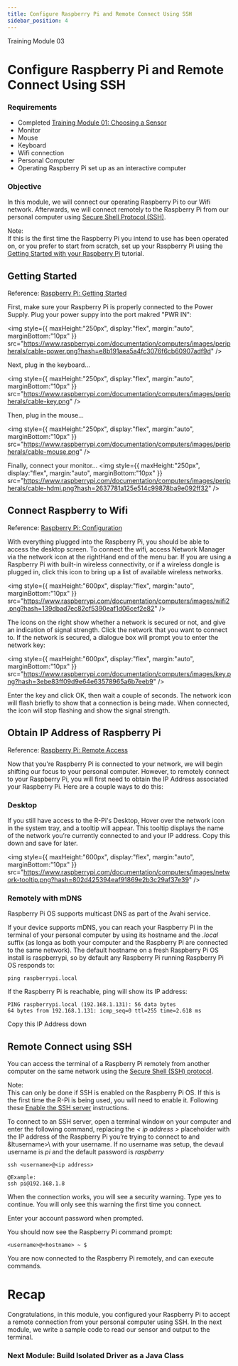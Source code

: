 ```yaml
---
title: Configure Raspberry Pi and Remote Connect Using SSH
sidebar_position: 4
---
```



<div style={{ color:"#039dfc", fontWeight:"bold" }} >Training Module 03</div>

# Configure Raspberry Pi and Remote Connect Using SSH
### Requirements
- Completed [Training Module 01: Choosing a Sensor](01_Choosing_A_Sensor.md)
- Monitor
- Mouse
- Keyboard
- Wifi connection
- Personal Computer
- Operating Raspberry Pi set up as an interactive computer

### Objective
In this module, we will connect our operating Raspberry Pi to our Wifi network. Afterwards, we will connect remotely to the Raspberry Pi from our personal computer using <a href="https://en.wikipedia.org/wiki/Secure_Shell">Secure Shell Protocol (SSH)</a>. 
<div style={{ width:"100%", backgroundColor:"#ccedd5", padding:"5px", borderRadius:"5px", color:"#40694b", marginLeft:"10px" }}>
   <div style={{ fontWeight:"bold" }}>Note:</div>
   <div>If this is the first time the Raspberry Pi you intend to use has been operated on, or you prefer to start from scratch, set up your Raspberry Pi using the <a href="https://www.raspberrypi.com/documentation/computers/getting-started.html">Getting Started with your Raspberry Pi</a> tutorial.</div>
</div>

## Getting Started
<div style={{ fontStyle:"italic",  fontSize:"10px", marginBottom:"10px" }} >Reference: <a href="https://www.raspberrypi.com/documentation/computers/getting-started.html#power-supply">Raspberry Pi: Getting Started</a></div>

First, make sure your Raspberry Pi is properly connected to the Power Supply. Plug your power suppy into the port makred "PWR IN":

<img style={{ maxHeight:"250px", display:"flex", margin:"auto", marginBottom:"10px" }} src="https://www.raspberrypi.com/documentation/computers/images/peripherals/cable-power.png?hash=e8b191aea5a4fc3076f6cb60907adf9d" />

Next, plug in the keyboard...

<img style={{ maxHeight:"250px", display:"flex", margin:"auto", marginBottom:"10px" }} src="https://www.raspberrypi.com/documentation/computers/images/peripherals/cable-key.png" />

Then, plug in the mouse...

<img style={{ maxHeight:"250px", display:"flex", margin:"auto", marginBottom:"10px" }} src="https://www.raspberrypi.com/documentation/computers/images/peripherals/cable-mouse.png" />

Finally, connect your monitor...
<img style={{ maxHeight:"250px", display:"flex", margin:"auto", marginBottom:"10px" }} src="https://www.raspberrypi.com/documentation/computers/images/peripherals/cable-hdmi.png?hash=2637781a125e514c99878ba9e092ff32" />


## Connect Raspberry to Wifi
<div style={{ fontStyle:"italic",  fontSize:"10px", marginBottom:"10px" }} >Reference: <a href="https://www.raspberrypi.com/documentation/computers/configuration.html">Raspberry Pi: Configuration</a></div>

With everything plugged into the Raspberry Pi, you should be able to access the desktop screen. To connect the wifi, access Network Manager via the network icon at the rightHand end of the menu bar. If you are using a Raspberry Pi with built-in wireless connectivity, or if a wireless dongle is plugged in, click this icon to bring up a list of available wireless networks.

<img style={{ maxHeight:"600px", display:"flex", margin:"auto", marginBottom:"10px" }} src="https://www.raspberrypi.com/documentation/computers/images/wifi2.png?hash=139dbad7ec82cf5390eaf1d06cef2e82" />

The icons on the right show whether a network is secured or not, and give an indication of signal strength. Click the network that you want to connect to. If the network is secured, a dialogue box will prompt you to enter the network key:

<img style={{ maxHeight:"600px", display:"flex", margin:"auto", marginBottom:"10px" }} src="https://www.raspberrypi.com/documentation/computers/images/key.png?hash=3ebe83ff09d9e64e63578965a6b7eeb9" />

Enter the key and click OK, then wait a couple of seconds. The network icon will flash briefly to show that a connection is being made. When connected, the icon will stop flashing and show the signal strength.

## Obtain IP Address of Raspberry Pi
<div style={{ fontStyle:"italic",  fontSize:"10px", marginBottom:"10px" }} >Reference: <a href="https://www.raspberrypi.com/documentation/computers/remote-access.html" >Raspberry Pi: Remote Access</a></div>

Now that you're Raspberry Pi is connected to your network, we will begin shifting our focus to your personal computer. However, to remotely connect to your Raspberry Pi, you will first need to obtain the IP Address associated your Raspberry Pi. Here are a couple ways to do this:

### Desktop
If you still have access to the R-Pi's Desktop, Hover over the network icon in the system tray, and a tooltip will appear. This tooltip displays the name of the network you’re currently connected to and your IP address. Copy this down and save for later.

<img style={{ maxHeight:"600px", display:"flex", margin:"auto", marginBottom:"10px" }} src="https://www.raspberrypi.com/documentation/computers/images/network-tooltip.png?hash=802d425394eaf91869e2b3c29af37e39" />

### Remotely with mDNS
Raspberry Pi OS supports multicast DNS as part of the Avahi service.

If your device supports mDNS, you can reach your Raspberry Pi in the terminal of your personal computer by using its hostname and the <em>.local</em> suffix (as longa as both your computer and the Raspberry Pi are connected to the same network). The default hostname on a fresh Raspberry Pi OS install is raspberrypi, so by default any Raspberry Pi running Raspberry Pi OS responds to:

```
ping raspberrypi.local
```

If the Raspberry Pi is reachable, ping will show its IP address:

```
PING raspberrypi.local (192.168.1.131): 56 data bytes
64 bytes from 192.168.1.131: icmp_seq=0 ttl=255 time=2.618 ms
```
Copy this IP Address down

## Remote Connect using SSH
You can access the terminal of a Raspberry Pi remotely from another computer on the same network using the <a href="https://en.wikipedia.org/wiki/Secure_Shell" >Secure Shell (SSH) protocol</a>.
<div style={{ width:"100%", backgroundColor:"#ccedd5", padding:"5px", borderRadius:"5px", color:"#40694b", marginLeft:"10px", marginBottom:"10px" }} >
   <div style={{ fontWeight:"bold" }}>Note:</div>
   <div>This can only be done if SSH is enabled on the Raspberry Pi OS. If this is the first time the R-Pi is being used, you will need to enable it. Following these <a href="https://www.raspberrypi.com/documentation/computers/remote-access.html#enable-theSshServer">Enable the SSH server</a> instructions.</div>
</div>

To connect to an SSH server, open a terminal window on your computer and enter the following command, replacing the <em>< ip address ></em> placeholder with the IP address of the Raspberry Pi you’re trying to connect to and \&ltusername>\ with your username. If no username was setup, the devaul username is <em>pi</em> and the default password is <em>raspberry</em>

```
ssh <username>@<ip address>

@Example:
ssh pi@192.168.1.8
```

When the connection works, you will see a security warning. Type yes to continue. You will only see this warning the first time you connect.

Enter your account password when prompted.

You should now see the Raspberry Pi command prompt:

```<username>@<hostname> ~ $```

You are now connected to the Raspberry Pi remotely, and can execute commands.

# Recap
Congratulations, in this module, you configured your Raspberry Pi to accept a remote connection from your personal computer using SSH. In the next module, we write a sample code to read our sensor and output to the terminal.

### Next Module: Build Isolated Driver as a Java Class
